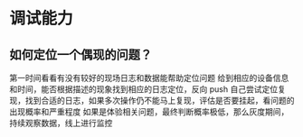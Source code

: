 # 调试能力

## 如何定位一个偶现的问题？

第一时间看看有没有较好的现场日志和数据能帮助定位问题
给到相应的设备信息和时间，能否根据描述的现象找到相应的日志定位，反向 push
自己尝试定位复现，找到合适的日志，如果多次操作仍不能马上复现，评估是否要挂起，看问题的出现概率和严重程度
如果是体验相关问题，最终判断概率极低，那么灰度期间，持续观察数据，线上进行监控
